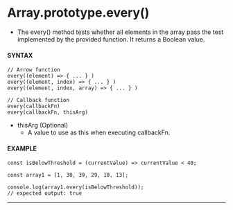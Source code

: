 # Array.prototype.every()

- The every() method tests whether all elements in the array pass the test implemented by the provided function. It returns a Boolean value.

#### **SYNTAX**

```
// Arrow function
every((element) => { ... } )
every((element, index) => { ... } )
every((element, index, array) => { ... } )

// Callback function
every(callbackFn)
every(callbackFn, thisArg)
```

- thisArg (Optional)
  - A value to use as this when executing callbackFn.

#### **EXAMPLE**

```
const isBelowThreshold = (currentValue) => currentValue < 40;

const array1 = [1, 30, 39, 29, 10, 13];

console.log(array1.every(isBelowThreshold));
// expected output: true
```

---
